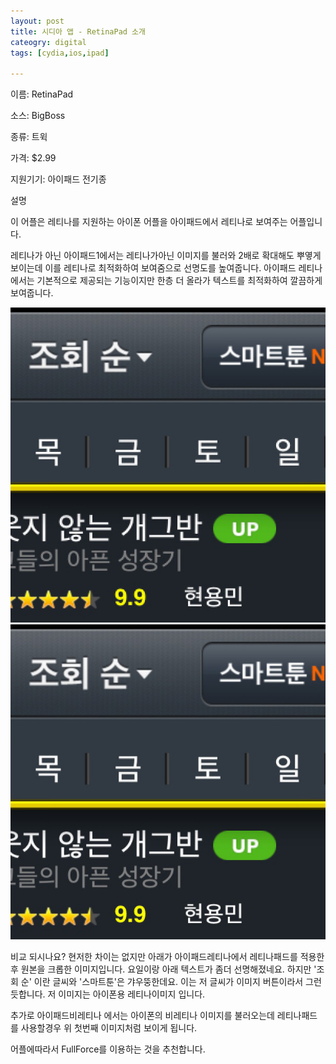 ```yaml
---
layout: post
title: 시디아 앱 - RetinaPad 소개
cateogry: digital
tags: [cydia,ios,ipad]

---
```


이름: RetinaPad

소스: BigBoss

종류: 트윅

가격: $2.99

지원기기: 아이패드 전기종

설명

이 어플은 레티나를 지원하는 아이폰 어플을 아이패드에서 레티나로 보여주는 어플입니다.

레티나가 아닌 아이패드1에서는 레티나가아닌 이미지를 불러와 2배로 확대해도 뿌옇게 보이는데 이를 레티나로 최적화하여 보여줌으로 선명도를 높여줍니다. 아이패드 레티나에서는 기본적으로 제공되는 기능이지만 한층 더 올라가 텍스트를 최적화하여 깔끔하게 보여줍니다.

![naver no retinaPad crop](/images/posts/naver_noretinaPad_crop.jpg)
![naver retinaPad_crop](/images/posts/naver_retinaPad_crop.jpg)

비교 되시나요? 현저한 차이는 없지만 아래가 아이패드레티나에서 레티나패드를 적용한 후 원본을 크롭한 이미지입니다. 요일이랑 아래 텍스트가 좀더 선명해졌네요. 하지만 '조회 순' 이란 글씨와 '스마트툰'은 갸우뚱한데요. 이는 저 글씨가 이미지 버튼이라서 그런듯합니다. 저 이미지는 아이폰용 레티나이미지 입니다. 

추가로 아이패드비레티나 에서는 아이폰의 비레티나 이미지를 불러오는데 레티나패드를 사용할경우 위 첫번째 이미지처럼 보이게 됩니다.

어플에따라서 FullForce를 이용하는 것을 추천합니다.

